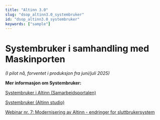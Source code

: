 ```yaml
---
title: "Altinn 3.0"
slug: "dsop_altinn3.0_systembruker"
id: "dsop_altinn3.0_systembruker"
keywords: ["sample"]
---
```


# Systembruker i samhandling med Maskinporten
*(I pilot nå, forventet i produksjon fra juni/juli 2025)*

**Mer informasjon om Systembruker:**

[Systembruker i Altinn (Samarbeidsportalen)](https:/samarbeid.digdir.no/altinn/systembruker/2542)

[Systembruker (Altinn studio)](https:/docs.altinn.studio/nb/authentication/what-do-you-get/systemuser/)

[Webinar nr. 7: Modernisering av Altinn - endringer for sluttbrukersystem](https:/www.digdir.no/felleslosninger/webinar-nr-7-modernisering-av-altinn-endringer-sluttbrukersystem/6518)

